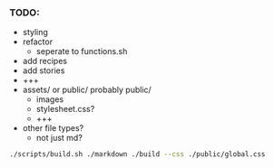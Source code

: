 ### TODO:

- styling
- refactor
  - seperate to functions.sh
- add recipes
- add stories
- +++
- assets/ or public/ probably public/
  - images
  - stylesheet.css?
  - +++
- other file types?
  - not just md?

```bash
./scripts/build.sh ./markdown ./build --css ./public/global.css
```
